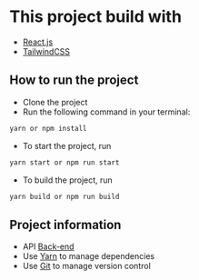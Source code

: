 # This project build with

- [React.js](https://reactjs.org/)
- [TailwindCSS](https://tailwindcss.com/)

## How to run the project

- Clone the project
- Run the following command in your terminal:

```bash
yarn or npm install
```

- To start the project, run

```bash
yarn start or npm run start
```

- To build the project, run

```bash
yarn build or npm run build
```

## Project information

- API [Back-end](https://cvtojob.tk/api)
- Use [Yarn](https://yarnpkg.com/) to manage dependencies
- Use [Git](https://git-scm.com/) to manage version control
